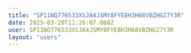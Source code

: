 ```yaml
---
title: "SP11NQ776533XSJA4JSMY8FYE8H3H68VBZHG27Y3R"
date: 2025-03-20T11:26:07.068Z
user: SP11NQ776533XSJA4JSMY8FYE8H3H68VBZHG27Y3R
layout: "users"
---
```

    